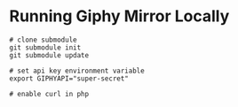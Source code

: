 # Running Giphy Mirror Locally

```
# clone submodule
git submodule init
git submodule update

# set api key environment variable
export GIPHYAPI="super-secret"

# enable curl in php
```
